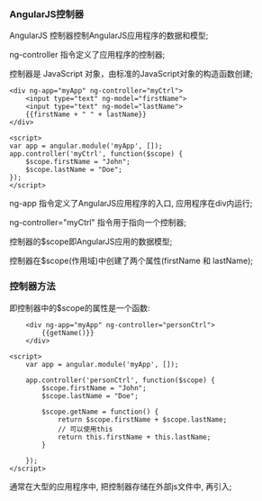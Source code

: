 
### AngularJS控制器

AngularJS 控制器控制AngularJS应用程序的数据和模型;

ng-controller 指令定义了应用程序的控制器;

控制器是 JavaScript 对象，由标准的JavaScript对象的构造函数创建;

```
<div ng-app="myApp" ng-controller="myCtrl">
    <input type="text" ng-model="firstName">
    <input type="text" ng-model="lastName">
    {{firstName + " " + lastName}}
</div>

<script>
var app = angular.module('myApp', []);
app.controller('myCtrl', function($scope) {
    $scope.firstName = "John";
    $scope.lastName = "Doe";
});
</script>

```
ng-app 指令定义了AngularJS应用程序的入口, 应用程序在div内运行;

ng-controller="myCtrl" 指令用于指向一个控制器;

控制器的$scope即AngularJS应用的数据模型;

控制器在$scope(作用域)中创建了两个属性(firstName 和 lastName);


### 控制器方法

即控制器中的$scope的属性是一个函数:

```
    <div ng-app="myApp" ng-controller="personCtrl">
        {{getName()}}
    </div>

<script>
    var app = angular.module('myApp', []);
    
    app.controller('personCtrl', function($scope) {
        $scope.firstName = "John";
        $scope.lastName = "Doe";
        
        $scope.getName = function() {
            return $scope.firstName + $scope.lastName;
            // 可以使用this
            return this.firstName + this.lastName;
        }
        
    });
</script>

```
通常在大型的应用程序中, 把控制器存储在外部js文件中, 再引入;




























































